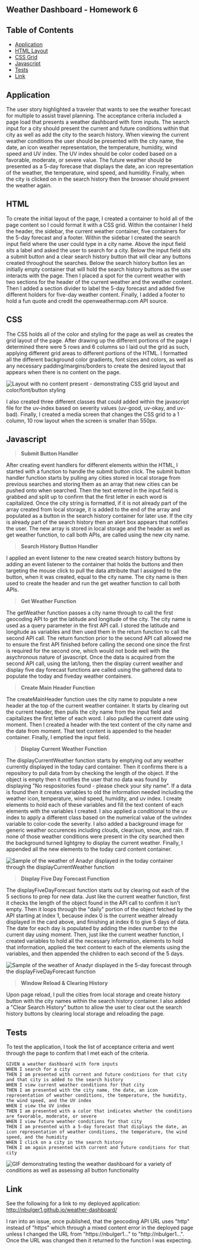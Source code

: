 ## Weather Dashboard - Homework 6

## Table of Contents
- [Application](#Application)
- [HTML Layout](#html)
- [CSS Grid](#css)
- [Javascript](#)
- [Tests](#tests)
- [Link](#link)

## Application

The user story highlighted a traveler that wants to see the weather forecast for multiple to assist travel planning. The acceptance criteria included a page load that presents a weather dashboard with form inputs. The search input for a city should present the current and future conditions within that city as well as add the city to the search history. When viewing the current weather conditions the user should be presented with the city name, the date, an icon weather representation, the temperature, humidity, wind speed and UV index. The UV index should be color coded based on a favorable, moderate, or severe value. The future weather should be presented as a 5-day forecase that displays the date, an icon representation of the weather, the temperature, wind speed, and humidity. Finally, when the city is clicked on in the search history then the browser should present the weather again. 

## HTML

To create the initial layout of the page, I created a container to hold all of the page content so I could format it with a CSS grid. Within the container I held the header, the sidebar, the current weather container, five containers for the 5-day forecast and a footer. Within the sidebar I created the search input field where the user could type in a city name. Above the input field sits a label and asked the user to search for a city. Below the input field sits a submit button and a clear search history button that will clear any buttons created throughout the searches. Below the search history button lies an initially empty container that will hold the search history buttons as the user interacts with the page. Then I placed a spot for the current weather with two sections for the header of the current weather and the weather content. Then I added a section divider to label the 5-day forecast and added five different holders for five-day weather content. Finally, I added a footer to hold a fun quote and credit the openweathermap.com API source. 

## CSS

The CSS holds all of the color and styling for the page as well as creates the grid layout of the page. After drawing up the different portions of the page I determined there were 5 rows and 6 columns so I laid out the grid as such, applying different grid areas to different portions of the HTML. I formatted all the different background color gradients, font sizes and colors, as well as any necessary padding/margins/borders to create the desired layout that appears when there is no content on the page. 

![Layout with no content present - demonstrating CSS grid layout and color/font/button styling](./assets/images/no_content_layout.png)

I also created three different classes that could added within the javascript file for the uv-index based on severity values (uv-good, uv-okay, and uv-bad). Finally, I created a media screen that changes the CSS grid to a 1 column, 10 row layout when the screen is smaller than 550px. 

## Javascript

> **Submit Button Handler** 

After creating event handlers for different elements within the HTML, I started with a function to handle the submit button click. The submit button handler function starts by pulling any cities stored in local storage from previous searches and storing them as an array that new cities can be pushed onto when searched. Then the text entered in the input field is grabbed and split up to confirm that the first letter in each word is capitalized. Once the city string is formatted, if it is not already part of the array created from local storage, it is added to the end of the array and populated as a button in the search history container for later use. If the city is already part of the search history then an alert box appears that notifies the user. The new array is stored in local storage and the header as well as get weather function, to call both APIs, are called using the new city name. 

> **Search History Button Handler**

I applied an event listener to the new created search history buttons by adding an event listener to the container that holds the buttons and then targeting the mouse click to pull the data attribute that I assigned to the button, when it was created, equal to the city name. The city name is then used to create the header and run the get weather function to call both APIs. 

> **Get Weather Function**

The getWeather function passes a city name through to call the first geocoding API to get the latitude and longitude of the city. The city name is used as a query parameter in the first API call. I stored the latitude and longitude as variables and then used them in the return function to call the second API call. The return function prior to the second API call allowed me to ensure the first API finished before calling the second one since the first is required for the second one, which would not bode well with the asychronous nature of javascript. Once the data is acquired from the second API call, using the lat/long, then the display current weather and display five day forecast functions are called using the gathered data to populate the today and fiveday weather containers. 

> **Create Main Header Function**

The createMainHeader function uses the city name to populate a new header at the top of the current weather container. It starts by clearing out the current header, then pulls the city name from the input field and capitalizes the first letter of each word. I also pulled the current date using moment. Then I created a header with the text content of the city name and the date from moment. That text content is appended to the header container. Finally, I emptied the input field.

> **Display Current Weather Function**

The displayCurrentWeather function starts by emptying out any weather currently displayed in the today card container. Then it confirms there is a repository to pull data from by checking the length of the object. If the object is empty then it notifies the user that no data was found by displaying "No respositories found - please check your sity name". If a data is found then it creates variables to old the information needed including the weather icon, temperature, wind speed, humidity, and uv index. I create elements to hold each of these variables and fill the text content of each elements with the variables I created. I also applied a conditional to the uv index to apply a different class based on the numerical value of the uvIndex variable to color-code the severity. I also added a background image for generic weather occurences including clouds, clear/sun, snow, and rain. If none of those weather conditions were present in the city searched then the background turned lightgrey to display the current weather. Finally, I appended all the new elements to the today card content container. 

![Sample of the weather of Anadyr displayed in the today container through the displayCurrentWeather function](./assets/images/display_current.png)

> **Display Five Day Forecast Function**

The displayFiveDayForecast function starts out by clearing out each of the 5 sections to prep for new data. Just like the current weather function, first it checks the length of the object found in the API call to confirm it isn't empty. Then it loops through the "daily" portion of the object fetched by the API starting at index 1, because index 0 is the current weather already displayed in the card above, and finishing at index 6 to give 5 days of data. The date for each day is populated by adding the index number to the current day using moment. Then, just like the current weather function, I created variables to hold all the necessary information, elements to hold that information, applied the text content to each of the elements using the variables, and then appended the children to each second of the 5 days. 

![Sample of the weather of Anadyr displayed in the 5-day forecast through the displayFiveDayForecast function](./assets/images/display_five_day.png)

> **Window Reload & Clearing History**

Upon page reload, I pull the cities from local storage and create history button with the city names within the search history container. I also added a "Clear Search History" button to allow the user to clear out the search history buttons by clearing local storage and reloading the page.

## Tests

To test the application, I took the list of acceptance criteria and went through the page to confirm that I met each of the criteria. 
```
GIVEN a weather dashboard with form inputs
WHEN I search for a city
THEN I am presented with current and future conditions for that city and that city is added to the search history
WHEN I view current weather conditions for that city
THEN I am presented with the city name, the date, an icon representation of weather conditions, the temperature, the humidity, the wind speed, and the UV index
WHEN I view the UV index
THEN I am presented with a color that indicates whether the conditions are favorable, moderate, or severe
WHEN I view future weather conditions for that city
THEN I am presented with a 5-day forecast that displays the date, an icon representation of weather conditions, the temperature, the wind speed, and the humidity
WHEN I click on a city in the search history
THEN I am again presented with current and future conditions for that city
```

![GIF demonstrating testing the weather dashboard for a variety of conditions as well as assessing all button functionality](./assets/images/testing_weather_dashboard.gif)

## Link

See the following for a link to my deployed application: http://nbulger1.github.io/weather-dashboard/

I ran into an issue, once published, that the geocoding API URL uses "http" instead of "https" which through a mixed content error in the deployed page unless I changed the URL from "https://nbulger1..." to "http://nbulger1...". Once the URL was changed then it returned to the function I was expecting. 